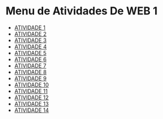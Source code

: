 # Menu de Atividades De WEB 1

- [ATIVIDADE 1 ]( https://thaystavaress.github.io/atividade01/)
- [ATIVIDADE 2 ](https://thaystavaress.github.io/Atividade-02-Web1/)
- [ATIVIDADE 3 ](  https://thaystavaress.github.io/Atividade-03/)
- [ATIVIDADE 4 ](https://thaystavaress.github.io/Atividade-04/)
- [ATIVIDADE 5 ](https://thaystavaress.github.io/Atividade-05/)
- [ATIVIDADE 6 ](https://thaystavaress.github.io/Atividade-06/)
- [ATIVIDADE 7 ](https://thaystavaress.github.io/Atividade-07/)
- [ATIVIDADE 8 ](https://thaystavaress.github.io/Atividade-08/)
- [ATIVIDADE 9 ](https://thaystavaress.github.io/Atividade-09/)
- [ATIVIDADE 10 ]()
- [ATIVIDADE 11 ]()
- [ATIVIDADE 12 ]()
- [ATIVIDADE 13 ]()
- [ATIVIDADE 14 ]()
